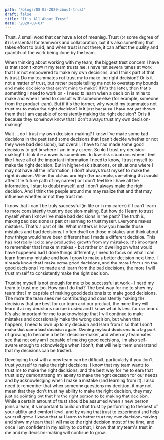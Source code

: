 ```yaml
---
path: "/blogs/08-03-2020-about-trust"
draft: false 
title: "It's All About Trust"
date: "2020-08-03"
---
```


Trust. A small word that can have a lot of meaning. Trust (or some degree of it) is essential for teamwork and collaboration, but it's also something that takes effort to build, and when trust is not there, it can affect the quality and quantity of the work being done by the team.

When thinking about working with my team, the biggest trust concern I have is that I don't know if my team trusts me. I have felt several times at work that I'm not empowered to make my own decisions, and I think part of that is trust. Do my teammates not trust my to make the right decision? Or is it not a matter of trust, but rather people telling me not to overstep my bounds and make decisions that aren't mine to make? If it's the latter, then that's something I need to work on - I need to learn when a decision is mine to make and when I need to consult with someone else (for example, someone from the product team). But if it's the former, why would my teammates not trust me to make the right decision? Is it just because I have not yet shown them that I am capable of consistently making the right decision? Or is it because they somehow know that I don't always trust my own decision-making?

Wait ... do I trust my own decision-making? I know I've made some bad decisions in the past (and some decisions that I can't decide whether or not they were bad decisions), but overall, I have to had made some good decisions to get to where I am in my career. So do I trust my decision-making? I think the answer is sometimes. In low-risk situations where I feel like I have all of the important information I need to know, I trust myself to make the right decision. But in higher-risk situations, or situations where I may not have all the information, I don't always trust myself to make the right decision. When the stakes are high (for example, something that could affect the future path of my career) or I don't feel like I have all the information, I start to doubt myself, and I don't always make the right decision. And I think the people around me may realize that and that may influence whether or not they trust me.

I know that I can't be truly successful (in life or in my career) if I can't learn to more consistently trust my decision-making. But how do I learn to trust myself when I know I've made bad decisions in the past? The truth is, making bad decisions is part of learning to trust myself. Everyone makes mistakes. That's a part of life. What matters is how you handle those mistakes and bad decisions. I often dwell on those mistakes and think about how things would have been different had I made a different decision. This has not really led to any productive growth from my mistakes. It's important to remember that I make mistakes - but rather on dwelling on what would have happened had I done things differently, I need to focus on what I can learn from my mistake and how I grow to make a better decision next time. I already know that I make some good decisions, and the more I focus on the good decisions I've made and learn from the bad decisions, the more I will trust myself to consistently make the right decision.

Trusting myself is not enough for me to be successful at work - I need my team to trust me too. How can I do that? The best way for me to show my team that I'm capable of making good decisions is to make good decisions. The more the team sees me contributing and consistently making the decisions that are best for our team and our product, the more they will learn that my decisions can be trusted and I know what is best for our team. It's also important for me to acknowledge that I will continue to make mistakes and occasionally make the wrong decision, but when that happens, I need to own up to my decision and learn from it so that I don't make that same bad decision again. Owning my bad decisions is a big part of growing to become a better decision-maker, and when my teammates see that not only am I capable of making good decisions, I'm also self-aware enough to acknowledge when I don't, that will help them understand that my decisions can be trusted.

Developing trust with a new team can be difficult, particularly if you don't trust yourself to make the right decisions. I know that my team wants to trust me to make the right decisions, and the best way for me to earn that trust is by demonstrating my ability to make the right decision for our needs and by acknowledging when I make a mistake (and learning from it). I also need to remember that when someone questions my decision, it may not mean that they don't trust my ability to make the right decision, they may just be pointing out that I'm the right person to be making that decision. While a certain amount of trust should be assumed when a new person joins a team, it's important to build on that trust by performing to the best of your ability and comfort level, and by using that trust to experiment and help yourself grow. I know that as I learn to better trust my own decision-making and show my team that I will make the right decision most of the time, and once I am confident in my ability to do that, I know that my team's trust in me and my decision-making will continue to grow.